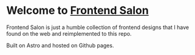 # Welcome to [Frontend Salon](https://junw3i.github.io/frontend-templates/)

Frontend Salon is just a humble collection of frontend designs that I have found on the web and reimplemented to this repo.

Built on Astro and hosted on Github pages.

